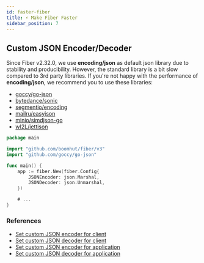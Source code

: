 ```yaml
---
id: faster-fiber
title: ⚡ Make Fiber Faster
sidebar_position: 7
---
```


## Custom JSON Encoder/Decoder
Since Fiber v2.32.0, we use **encoding/json** as default json library due to stability and producibility. However, the standard library is a bit slow compared to 3rd party libraries. If you're not happy with the performance of **encoding/json**, we recommend you to use these libraries:
- [goccy/go-json](https://github.com/goccy/go-json)
- [bytedance/sonic](https://github.com/bytedance/sonic)
- [segmentio/encoding](https://github.com/segmentio/encoding)
- [mailru/easyjson](https://github.com/mailru/easyjson)
- [minio/simdjson-go](https://github.com/minio/simdjson-go)
- [wI2L/jettison](https://github.com/wI2L/jettison)

```go title="Example"
package main

import "github.com/boomhut/fiber/v3"
import "github.com/goccy/go-json"

func main() {
	app := fiber.New(fiber.Config{
		JSONEncoder: json.Marshal,
		JSONDecoder: json.Unmarshal,
	})

	# ...
}
```

### References
- [Set custom JSON encoder for client](../api/client.md#jsonencoder)
- [Set custom JSON decoder for client](../api/client.md#jsondecoder)
- [Set custom JSON encoder for application](../api/fiber.md#config)
- [Set custom JSON decoder for application](../api/fiber.md#config)
